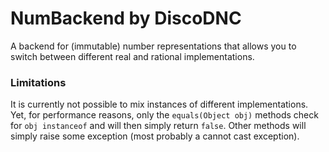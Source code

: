 # NumBackend by DiscoDNC

A backend for (immutable) number representations that allows you to switch between different real and rational implementations.

### Limitations

It is currently not possible to mix instances of different implementations. Yet, for performance reasons, only the `equals(Object obj)` methods check for `obj instanceof` and will then simply return `false`. Other methods will simply raise some exception (most probably a cannot cast exception).